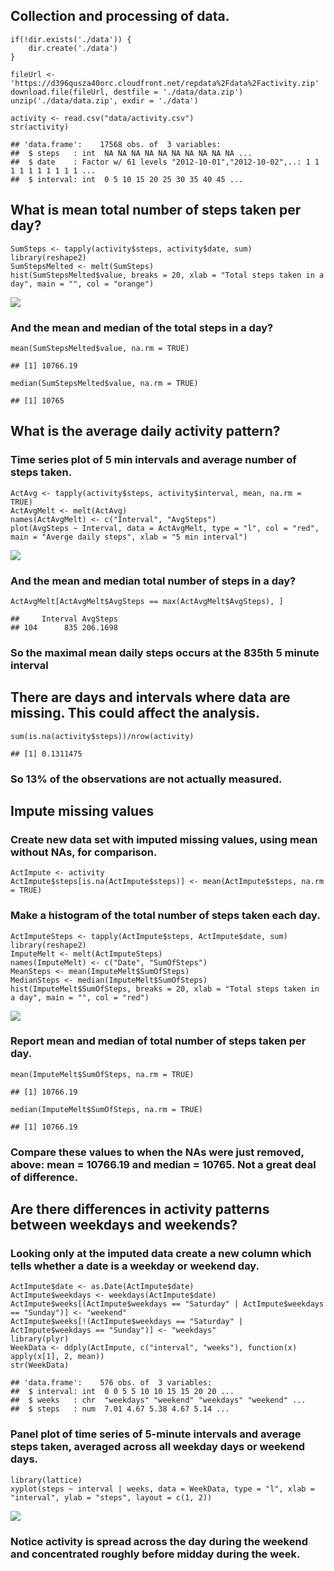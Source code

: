 Collection and processing of data.
----------------------------------

    if(!dir.exists('./data')) {
        dir.create('./data')
    }

    fileUrl <- 'https://d396qusza40orc.cloudfront.net/repdata%2Fdata%2Factivity.zip'
    download.file(fileUrl, destfile = './data/data.zip')
    unzip('./data/data.zip', exdir = './data')

    activity <- read.csv("data/activity.csv")
    str(activity)

    ## 'data.frame':    17568 obs. of  3 variables:
    ##  $ steps   : int  NA NA NA NA NA NA NA NA NA NA ...
    ##  $ date    : Factor w/ 61 levels "2012-10-01","2012-10-02",..: 1 1 1 1 1 1 1 1 1 1 ...
    ##  $ interval: int  0 5 10 15 20 25 30 35 40 45 ...

What is mean total number of steps taken per day?
-------------------------------------------------

    SumSteps <- tapply(activity$steps, activity$date, sum)
    library(reshape2)
    SumStepsMelted <- melt(SumSteps)
    hist(SumStepsMelted$value, breaks = 20, xlab = "Total steps taken in a day", main = "", col = "orange")

![](MovementDataAnlysis_files/figure-markdown_strict/unnamed-chunk-2-1.png)

### And the mean and median of the total steps in a day?

    mean(SumStepsMelted$value, na.rm = TRUE)

    ## [1] 10766.19

    median(SumStepsMelted$value, na.rm = TRUE)

    ## [1] 10765

What is the average daily activity pattern?
-------------------------------------------

### Time series plot of 5 min intervals and average number of steps taken.

    ActAvg <- tapply(activity$steps, activity$interval, mean, na.rm = TRUE)
    ActAvgMelt <- melt(ActAvg)
    names(ActAvgMelt) <- c("Interval", "AvgSteps")
    plot(AvgSteps ~ Interval, data = ActAvgMelt, type = "l", col = "red", main = "Averge daily steps", xlab = "5 min interval")

![](MovementDataAnlysis_files/figure-markdown_strict/unnamed-chunk-4-1.png)

### And the mean and median total number of steps in a day?

    ActAvgMelt[ActAvgMelt$AvgSteps == max(ActAvgMelt$AvgSteps), ]

    ##     Interval AvgSteps
    ## 104      835 206.1698

### So the maximal mean daily steps occurs at the 835th 5 minute interval

There are days and intervals where data are missing. This could affect the analysis.
------------------------------------------------------------------------------------

    sum(is.na(activity$steps))/nrow(activity)

    ## [1] 0.1311475

### So 13% of the observations are not actually measured.

Impute missing values
---------------------

### Create new data set with imputed missing values, using mean without NAs, for comparison.

    ActImpute <- activity
    ActImpute$steps[is.na(ActImpute$steps)] <- mean(ActImpute$steps, na.rm = TRUE)

### Make a histogram of the total number of steps taken each day.

    ActImputeSteps <- tapply(ActImpute$steps, ActImpute$date, sum)
    library(reshape2)
    ImputeMelt <- melt(ActImputeSteps)
    names(ImputeMelt) <- c("Date", "SumOfSteps")
    MeanSteps <- mean(ImputeMelt$SumOfSteps)
    MedianSteps <- median(ImputeMelt$SumOfSteps)
    hist(ImputeMelt$SumOfSteps, breaks = 20, xlab = "Total steps taken in a day", main = "", col = "red")

![](MovementDataAnlysis_files/figure-markdown_strict/unnamed-chunk-8-1.png)

### Report mean and median of total number of steps taken per day.

    mean(ImputeMelt$SumOfSteps, na.rm = TRUE)

    ## [1] 10766.19

    median(ImputeMelt$SumOfSteps, na.rm = TRUE)

    ## [1] 10766.19

### Compare these values to when the NAs were just removed, above: mean = 10766.19 and median = 10765. Not a great deal of difference.

Are there differences in activity patterns between weekdays and weekends?
-------------------------------------------------------------------------

### Looking only at the imputed data create a new column which tells whether a date is a weekday or weekend day.

    ActImpute$date <- as.Date(ActImpute$date)
    ActImpute$weekdays <- weekdays(ActImpute$date)
    ActImpute$weeks[(ActImpute$weekdays == "Saturday" | ActImpute$weekdays == "Sunday")] <- "weekend"
    ActImpute$weeks[!(ActImpute$weekdays == "Saturday" | ActImpute$weekdays == "Sunday")] <- "weekdays"
    library(plyr)
    WeekData <- ddply(ActImpute, c("interval", "weeks"), function(x) apply(x[1], 2, mean))
    str(WeekData)

    ## 'data.frame':    576 obs. of  3 variables:
    ##  $ interval: int  0 0 5 5 10 10 15 15 20 20 ...
    ##  $ weeks   : chr  "weekdays" "weekend" "weekdays" "weekend" ...
    ##  $ steps   : num  7.01 4.67 5.38 4.67 5.14 ...

### Panel plot of time series of 5-minute intervals and average steps taken, averaged across all weekday days or weekend days.

    library(lattice)
    xyplot(steps ~ interval | weeks, data = WeekData, type = "l", xlab = "interval", ylab = "steps", layout = c(1, 2))

![](MovementDataAnlysis_files/figure-markdown_strict/unnamed-chunk-11-1.png)

### Notice activity is spread across the day during the weekend and concentrated roughly before midday during the week.
